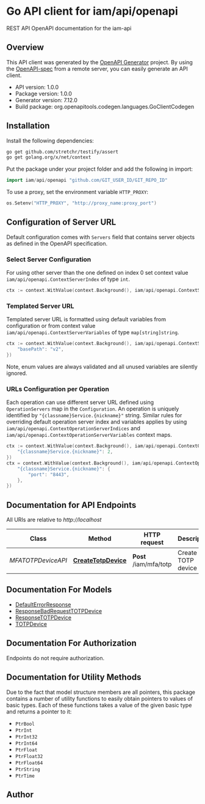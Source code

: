 # Go API client for iam/api/openapi

REST API OpenAPI documentation for the iam-api

## Overview
This API client was generated by the [OpenAPI Generator](https://openapi-generator.tech) project.  By using the [OpenAPI-spec](https://www.openapis.org/) from a remote server, you can easily generate an API client.

- API version: 1.0.0
- Package version: 1.0.0
- Generator version: 7.12.0
- Build package: org.openapitools.codegen.languages.GoClientCodegen

## Installation

Install the following dependencies:

```sh
go get github.com/stretchr/testify/assert
go get golang.org/x/net/context
```

Put the package under your project folder and add the following in import:

```go
import iam/api/openapi "github.com/GIT_USER_ID/GIT_REPO_ID"
```

To use a proxy, set the environment variable `HTTP_PROXY`:

```go
os.Setenv("HTTP_PROXY", "http://proxy_name:proxy_port")
```

## Configuration of Server URL

Default configuration comes with `Servers` field that contains server objects as defined in the OpenAPI specification.

### Select Server Configuration

For using other server than the one defined on index 0 set context value `iam/api/openapi.ContextServerIndex` of type `int`.

```go
ctx := context.WithValue(context.Background(), iam/api/openapi.ContextServerIndex, 1)
```

### Templated Server URL

Templated server URL is formatted using default variables from configuration or from context value `iam/api/openapi.ContextServerVariables` of type `map[string]string`.

```go
ctx := context.WithValue(context.Background(), iam/api/openapi.ContextServerVariables, map[string]string{
	"basePath": "v2",
})
```

Note, enum values are always validated and all unused variables are silently ignored.

### URLs Configuration per Operation

Each operation can use different server URL defined using `OperationServers` map in the `Configuration`.
An operation is uniquely identified by `"{classname}Service.{nickname}"` string.
Similar rules for overriding default operation server index and variables applies by using `iam/api/openapi.ContextOperationServerIndices` and `iam/api/openapi.ContextOperationServerVariables` context maps.

```go
ctx := context.WithValue(context.Background(), iam/api/openapi.ContextOperationServerIndices, map[string]int{
	"{classname}Service.{nickname}": 2,
})
ctx = context.WithValue(context.Background(), iam/api/openapi.ContextOperationServerVariables, map[string]map[string]string{
	"{classname}Service.{nickname}": {
		"port": "8443",
	},
})
```

## Documentation for API Endpoints

All URIs are relative to *http://localhost*

Class | Method | HTTP request | Description
------------ | ------------- | ------------- | -------------
*MFATOTPDeviceAPI* | [**CreateTotpDevice**](docs/MFATOTPDeviceAPI.md#createtotpdevice) | **Post** /iam/mfa/totp | Create a TOTP device


## Documentation For Models

 - [DefaultErrorResponse](docs/DefaultErrorResponse.md)
 - [ResponseBadRequestTOTPDevice](docs/ResponseBadRequestTOTPDevice.md)
 - [ResponseTOTPDevice](docs/ResponseTOTPDevice.md)
 - [TOTPDevice](docs/TOTPDevice.md)


## Documentation For Authorization

Endpoints do not require authorization.


## Documentation for Utility Methods

Due to the fact that model structure members are all pointers, this package contains
a number of utility functions to easily obtain pointers to values of basic types.
Each of these functions takes a value of the given basic type and returns a pointer to it:

* `PtrBool`
* `PtrInt`
* `PtrInt32`
* `PtrInt64`
* `PtrFloat`
* `PtrFloat32`
* `PtrFloat64`
* `PtrString`
* `PtrTime`

## Author



